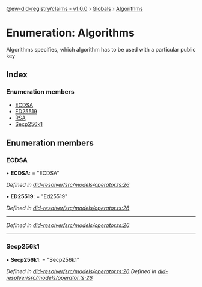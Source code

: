[@ew-did-registry/claims - v1.0.0](../README.md) › [Globals](../globals.md) › [Algorithms](algorithms.md)

# Enumeration: Algorithms

Algorithms specifies, which algorithm has to be used with a particular public key

## Index

### Enumeration members

* [ECDSA](algorithms.md#ecdsa)
* [ED25519](algorithms.md#ed25519)
* [RSA](algorithms.md#rsa)
* [Secp256k1](algorithms.md#secp256k1)

## Enumeration members

###  ECDSA

• **ECDSA**: = "ECDSA"

*Defined in [did-resolver/src/models/operator.ts:26](https://github.com/energywebfoundation/ew-did-registry/blob/b17cc12/packages/did-resolver/src/models/operator.ts#L26)*

• **ED25519**: = "Ed25519"

*Defined in [did-resolver/src/models/operator.ts:26](https://github.com/energywebfoundation/ew-did-registry/blob/b17cc12/packages/did-resolver/src/models/operator.ts#L26)*

___

*Defined in [did-resolver/src/models/operator.ts:26](https://github.com/energywebfoundation/ew-did-registry/blob/b17cc12/packages/did-resolver/src/models/operator.ts#L26)*

___

###  Secp256k1

• **Secp256k1**: = "Secp256k1"

*Defined in [did-resolver/src/models/operator.ts:26](https://github.com/energywebfoundation/ew-did-registry/blob/b17cc12/packages/did-resolver/src/models/operator.ts#L26)*
*Defined in [did-resolver/src/models/operator.ts:26](https://github.com/energywebfoundation/ew-did-registry/blob/b17cc12/packages/did-resolver/src/models/operator.ts#L26)*
